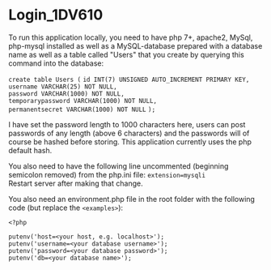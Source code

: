 # Login_1DV610

To run this application locally, you need to have php 7+, apache2, MySql, php-mysql installed as well as a MySQL-database prepared with a database name as well as a table called "Users" that you create by querying this command into the database:

`create table Users (`
`id INT(7) UNSIGNED AUTO_INCREMENT PRIMARY KEY, `<br/>
`username VARCHAR(25) NOT NULL,`<br/>
`password VARCHAR(1000) NOT NULL,`<br/>
`temporarypassword VARCHAR(1000) NOT NULL,`<br/>
`permanentsecret VARCHAR(1000) NOT NULL`
`);`

I have set the password length to 1000 characters here, users can post passwords of any length (above 6 characters) and the passwords will of course be hashed before storing. This application currently uses the php default hash. 

You also need to have the following line uncommented (beginning semicolon removed) from the php.ini file:
`extension=mysqli`<br/>
Restart server after making that change. 

You also need an environment.php file in the root folder with the following code (but replace the `<examples>`):

`<?php`


`putenv('host=<your host, e.g. localhost>');`<br/>
`putenv('username=<your database username>');`<br/>
`putenv('password=<your database password>');`<br/>
`putenv('db=<your database name>');`<br/>


